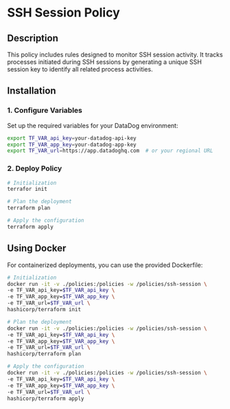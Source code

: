 # SSH Session Policy

## Description

This policy includes rules designed to monitor SSH session activity. It tracks processes initiated during SSH sessions by generating a unique SSH session key to identify all related process activities.

## Installation

### 1. Configure Variables

Set up the required variables for your DataDog environment:

```bash
export TF_VAR_api_key=your-datadog-api-key
export TF_VAR_app_key=your-datadog-app-key
export TF_VAR_url=https://app.datadoghq.com  # or your regional URL
```

### 2. Deploy Policy

```bash
# Initialization
terrafor init

# Plan the deployment
terraform plan

# Apply the configuration
terraform apply
```

## Using Docker

For containerized deployments, you can use the provided Dockerfile:

```bash
# Initialization
docker run -it -v ./policies:/policies -w /policies/ssh-session \
-e TF_VAR_api_key=$TF_VAR_api_key \
-e TF_VAR_app_key=$TF_VAR_app_key \
-e TF_VAR_url=$TF_VAR_url \
hashicorp/terraform init

# Plan the deployment
docker run -it -v ./policies:/policies -w /policies/ssh-session \
-e TF_VAR_api_key=$TF_VAR_api_key \
-e TF_VAR_app_key=$TF_VAR_app_key \
-e TF_VAR_url=$TF_VAR_url \
hashicorp/terraform plan

# Apply the configuration
docker run -it -v ./policies:/policies -w /policies/ssh-session \
-e TF_VAR_api_key=$TF_VAR_api_key \
-e TF_VAR_app_key=$TF_VAR_app_key \
-e TF_VAR_url=$TF_VAR_url \
hashicorp/terraform apply
```
